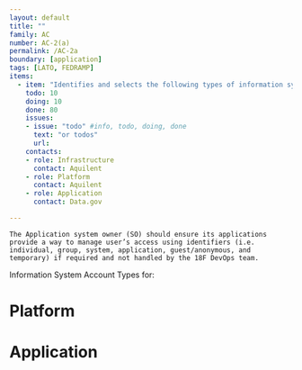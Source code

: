 ```yaml
---
layout: default
title: ""
family: AC
number: AC-2(a)
permalink: /AC-2a
boundary: [application]
tags: [LATO, FEDRAMP]
items:
  - item: "Identifies and selects the following types of information system accounts to support organizational missions/business functions"
    todo: 10
    doing: 10
    done: 80
    issues:
    - issue: "todo" #info, todo, doing, done
      text: "or todos"
      url:
    contacts:
    - role: Infrastructure
      contact: Aquilent
    - role: Platform
      contact: Aquilent
    - role: Application  
      contact: Data.gov

---
```

```
The Application system owner (SO) should ensure its applications provide a way to manage user’s access using identifiers (i.e. individual, group, system, application, guest/anonymous, and temporary) if required and not handled by the 18F DevOps team.
```
Information System Account Types for:

# Platform

# Application
